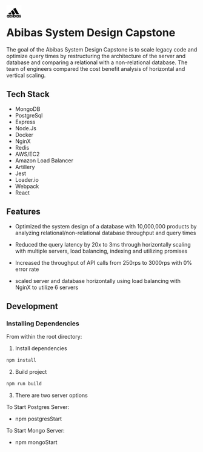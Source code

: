 <img src="abibas.jpg" align="left" width="40" height="40"> 
<br/>

# Abibas System Design Capstone

The goal of the Abibas System Design Capstone is to scale legacy code and optimize query times by restructuring the architecture of the server and database and comparing a relational with a non-relational database. The team of engineers compared the cost benefit analysis of horizontal and vertical scaling. 


## Tech Stack

- MongoDB
- PostgreSql
- Express
- Node.Js
- Docker
- NginX
- Redis
- AWS/EC2
- Amazon Load Balancer
- Artillery
- Jest
- Loader.io
- Webpack
- React

## Features 

- Optimized the system design of a database with 10,000,000 products by analyzing relational/non-relational database throughput and query times

- Reduced the query latency by 20x to 3ms through horizontally scaling with multiple servers, load balancing, indexing and utilizing promises 

- Increased the throughput of API calls from 250rps to 3000rps with 0% error rate

- scaled server and database horizontally using load balancing with NginX to utilize 6 servers

## Development

### Installing Dependencies

From within the root directory:

1. Install dependencies
```sh
npm install
  ```
2. Build project
```sh
npm run build
  ```
3. There are two server options 

To Start Postgres Server:
- npm postgresStart 

To Start Mongo Server:
- npm mongoStart